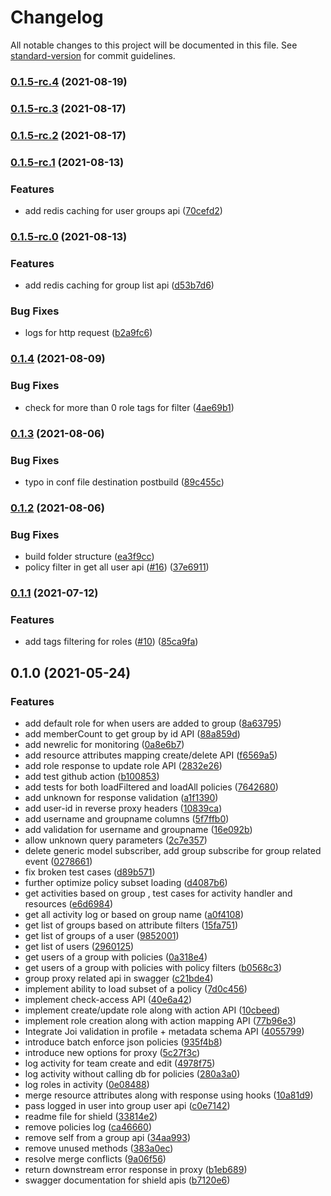 # Changelog

All notable changes to this project will be documented in this file. See [standard-version](https://github.com/conventional-changelog/standard-version) for commit guidelines.

### [0.1.5-rc.4](https://github.com/odpf/shield/compare/v0.1.5-rc.3...v0.1.5-rc.4) (2021-08-19)

### [0.1.5-rc.3](https://github.com/odpf/shield/compare/v0.1.5-rc.1...v0.1.5-rc.3) (2021-08-17)

### [0.1.5-rc.2](https://github.com/odpf/shield/compare/v0.1.5-rc.1...v0.1.5-rc.2) (2021-08-17)

### [0.1.5-rc.1](https://github.com/odpf/shield/compare/v0.1.5-rc.0...v0.1.5-rc.1) (2021-08-13)


### Features

* add redis caching for user groups api ([70cefd2](https://github.com/odpf/shield/commit/70cefd297fbc68e17390fc3bba37dde74c75b96e))

### [0.1.5-rc.0](https://github.com/odpf/shield/compare/v0.1.4...v0.1.5-rc.0) (2021-08-13)


### Features

* add redis caching for group list api ([d53b7d6](https://github.com/odpf/shield/commit/d53b7d657cf432831457e6c37b31c037b9e23818))


### Bug Fixes

* logs for http request ([b2a9fc6](https://github.com/odpf/shield/commit/b2a9fc6bf94ec30cc865c24be3e1ba86f6f338c0))

### [0.1.4](https://github.com/odpf/shield/compare/v0.1.3...v0.1.4) (2021-08-09)


### Bug Fixes

* check for more than 0 role tags for filter ([4ae69b1](https://github.com/odpf/shield/commit/4ae69b15eecfedf86cdd64f03f8d2de0b1c08b43))

### [0.1.3](https://github.com/odpf/shield/compare/v0.1.2...v0.1.3) (2021-08-06)


### Bug Fixes

* typo in conf file destination postbuild ([89c455c](https://github.com/odpf/shield/commit/89c455c0618f844c2431b2a9fafbc0f5a85b0d24))

### [0.1.2](https://github.com/odpf/shield/compare/v0.1.1...v0.1.2) (2021-08-06)


### Bug Fixes

* build folder structure ([ea3f9cc](https://github.com/odpf/shield/commit/ea3f9cce164a71a0b4866b6de818b89cc9af9be0))
* policy filter in get all user api ([#16](https://github.com/odpf/shield/issues/16)) ([37e6911](https://github.com/odpf/shield/commit/37e69115942c2c0284aa5fec5559a3edafc9c6f2))

### [0.1.1](https://github.com/odpf/shield/compare/v0.1.0...v0.1.1) (2021-07-12)


### Features

* add tags filtering for roles ([#10](https://github.com/odpf/shield/issues/10)) ([85ca9fa](https://github.com/odpf/shield/commit/85ca9fa43c7b1fa9ff2737dcd575daad2c02b837))

## 0.1.0 (2021-05-24)


### Features

* add default role for when users are added to group ([8a63795](https://github.com/odpf/shield/commit/8a63795d0f5ae27ea6b89133fe3ac30389a9d910))
* add memberCount to get group by id API ([88a859d](https://github.com/odpf/shield/commit/88a859d08fae4ec443876442bd0c34090d7d6e7d))
* add newrelic for monitoring ([0a8e6b7](https://github.com/odpf/shield/commit/0a8e6b7d371e583394936da432e59394db6bf9c2))
* add resource attributes mapping create/delete API ([f6569a5](https://github.com/odpf/shield/commit/f6569a578d393473a98c0bc0c97aabef3156c1b0))
* add role response to update role API ([2832e26](https://github.com/odpf/shield/commit/2832e264814b2bb63810239ca275c313e491d3ac))
* add test github action ([b100853](https://github.com/odpf/shield/commit/b100853e8f4d54a234be6b3e0fdc953ac4209752))
* add tests for both loadFiltered and loadAll policies ([7642680](https://github.com/odpf/shield/commit/76426809e74a5b17c29cb48dc3cdf7291436d57b))
* add unknown for response validation ([a1f1390](https://github.com/odpf/shield/commit/a1f13904108602fecfeadc55f8424eeedef4f8a2))
* add user-id in reverse proxy headers ([10839ca](https://github.com/odpf/shield/commit/10839cafb5dcdba785bf3328acb250003c1ff0bb))
* add username and groupname columns ([5f7ffb0](https://github.com/odpf/shield/commit/5f7ffb0d0cfccf1ea13ea70b0cb5ee91eab7846a))
* add validation for username and groupname ([16e092b](https://github.com/odpf/shield/commit/16e092bd17a0e159db28273e62849d96672eef6c))
* allow unknown query parameters ([2c7e357](https://github.com/odpf/shield/commit/2c7e35772cb4972fdee70a39a650a716da807fb0))
* delete generic model subscriber, add group subscribe for group related event ([0278661](https://github.com/odpf/shield/commit/0278661476c82eaa0cb69afa13174fca41fe0372))
* fix broken test cases ([d89b571](https://github.com/odpf/shield/commit/d89b571764981a436f06ec8296f13d3e9672d3d2))
* further optimize policy subset loading ([d4087b6](https://github.com/odpf/shield/commit/d4087b656b9c15866a2c422d0b6b56da30b39050))
* get activities based on group , test cases for activity handler and resources ([e6d6984](https://github.com/odpf/shield/commit/e6d6984dce6854790e3cdb9ccb241de3016e5356))
* get all activity log or based on group name ([a0f4108](https://github.com/odpf/shield/commit/a0f41082b9952b85062501fdda2d263beeefbf25))
* get list of groups based on attribute filters ([15fa751](https://github.com/odpf/shield/commit/15fa7510ed2f3f6d49c26ff8450735c37b043460))
* get list of groups of a user ([9852001](https://github.com/odpf/shield/commit/9852001de1d4afc6e16d0d571980faed6d067382))
* get list of users ([2960125](https://github.com/odpf/shield/commit/29601255c94eab7a32c09467ca2c0dcd9d665f8f))
* get users of a group with policies ([0a318e4](https://github.com/odpf/shield/commit/0a318e4a6ca2908e4f1fd3c3e5c81a4982fd7bef))
* get users of a group with policies with policy filters ([b0568c3](https://github.com/odpf/shield/commit/b0568c3261d685d24939332b8aada1171f0b472d))
* group proxy related api in swagger ([c21bde4](https://github.com/odpf/shield/commit/c21bde4b6b4df3730886c667e684724ffd7c713a))
* implement ability to load subset of a policy ([7d0c456](https://github.com/odpf/shield/commit/7d0c45671a0e162e0e5e35f8af3e738a68c4f278))
* implement check-access API ([40e6a42](https://github.com/odpf/shield/commit/40e6a427cfcee12eafc30cd477e11c883ef06f98))
* implement create/update role along with action API ([10cbeed](https://github.com/odpf/shield/commit/10cbeed5e3e3ff2a09aee383c9c7d726a9df8e75))
* implement role creation along with action mapping API ([77b96e3](https://github.com/odpf/shield/commit/77b96e3f8a0f372d9d61fc203d74a395fc8125a5))
* Integrate Joi validation in profile + metadata schema API ([4055799](https://github.com/odpf/shield/commit/40557997d50ac9ae4383ea6c3da817ee9134cba0))
* introduce batch enforce json policies ([935f4b8](https://github.com/odpf/shield/commit/935f4b87778ae5e321c671f0336148ee6d03d274))
* introduce new options for proxy ([5c27f3c](https://github.com/odpf/shield/commit/5c27f3c57ea4a57ff68e0e2a60b6ec4efda141e7))
* log activity for team create and edit ([4978f75](https://github.com/odpf/shield/commit/4978f754298e40f27aa2433356f90436bb474695))
* log activity without calling db for policies ([280a3a0](https://github.com/odpf/shield/commit/280a3a0aea90a721ea54188b69a869cbeb83ab18))
* log roles in activity ([0e08488](https://github.com/odpf/shield/commit/0e084880ae05e7db1580bf9842f31b5be225fe6c))
* merge resource attributes along with response using hooks ([10a81d9](https://github.com/odpf/shield/commit/10a81d93079eae467817ced1852471e0bf073c70))
* pass logged in user into group user api ([c0e7142](https://github.com/odpf/shield/commit/c0e714237c1a4c1ac6f8cf62dc1b412d710a7186))
* readme file for shield ([33814e2](https://github.com/odpf/shield/commit/33814e2a78b5f58e2fbfd16b496e8a9c23cc2207))
* remove policies log ([ca46660](https://github.com/odpf/shield/commit/ca46660f47b5062554288de2d962470e04d21028))
* remove self from a group api ([34aa993](https://github.com/odpf/shield/commit/34aa99361d3f68263b7d60d1b79ca1ac0cf7f2f4))
* remove unused methods ([383a0ec](https://github.com/odpf/shield/commit/383a0ecbb63aea958215d1ef28dc5925f5f9a091))
* resolve merge conflicts ([9a06f56](https://github.com/odpf/shield/commit/9a06f569ec7470a728523c3beea18f4c435a99c5))
* return downstream error response in proxy ([b1eb689](https://github.com/odpf/shield/commit/b1eb68959ce9b047ae0a757c486a18a452c738bd))
* swagger documentation for shield apis ([b7120e6](https://github.com/odpf/shield/commit/b7120e6045c63b968c795e169c326a6aa4a3b2b6))
